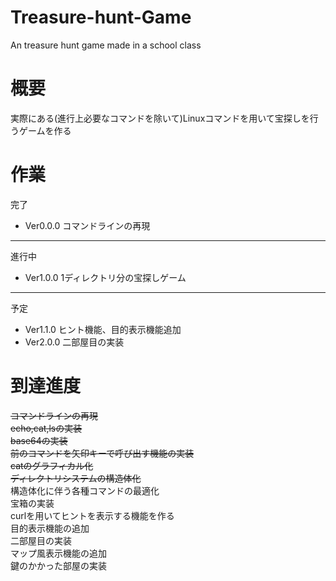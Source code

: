 # Treasure-hunt-Game
An treasure hunt game made in a school class

# 概要
実際にある(進行上必要なコマンドを除いて)Linuxコマンドを用いて宝探しを行うゲームを作る

# 作業
完了
- Ver0.0.0 コマンドラインの再現
---
進行中
- Ver1.0.0 1ディレクトリ分の宝探しゲーム
---
予定
- Ver1.1.0 ヒント機能、目的表示機能追加
- Ver2.0.0 二部屋目の実装

# 到達進度
~~コマンドラインの再現~~<br>
~~echo,cat,lsの実装~~<br>
~~base64の実装~~<br>
~~前のコマンドを矢印キーで呼び出す機能の実装~~<br>
~~catのグラフィカル化~~<br>
~~ディレクトリシステムの構造体化~~<br>
構造体化に伴う各種コマンドの最適化<br>
宝箱の実装<br>
curlを用いてヒントを表示する機能を作る<br>
目的表示機能の追加<br>
二部屋目の実装<br>
マップ風表示機能の追加<br>
鍵のかかった部屋の実装<br>
